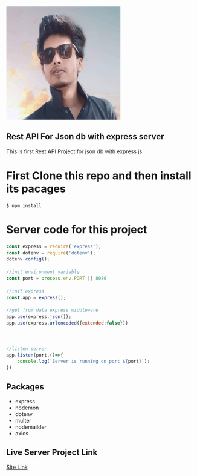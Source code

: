 <img style="height:300px;width:60%" src="./public/images/dev_shajib.png">

## Rest API For Json db with express server

This is first Rest API Project for json db with express js

# First Clone this repo and then install its pacages

```console
$ npm install
```

# Server code for this project

```js
const express = require('express');
const dotenv = require('dotenv');
dotenv.config();

//init environment variable
const port = process.env.PORT || 8080

//init express
const app = express();

//get from data express middleware
app.use(express.json());
app.use(express.urlencoded({extended:false}))



//listen server
app.listen(port,()=>{
    console.log(`Server is running on port ${port}`);
})
```

## Packages

* express
* nodemon
* dotenv
* multer
* nodemailder
* axios

## Live Server Project Link

[Site Link](http://localhost:5050/student)
